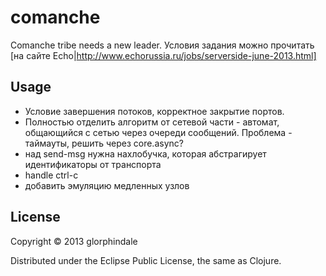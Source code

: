 # comanche

Comanche tribe needs a new leader.
Условия задания можно прочитать [на сайте Echo|http://www.echorussia.ru/jobs/serverside-june-2013.html]

## Usage

* Условие завершения потоков, корректное закрытие портов.
* Полностью отделить алгоритм от сетевой части - автомат, общающийся с сетью через очереди
  сообщений. Проблема - таймауты, решить через core.async?
* над send-msg нужна нахлобучка, которая абстрагирует идентификаторы от транспорта
* handle ctrl-c
* добавить эмуляцию медленных узлов
## License

Copyright © 2013 glorphindale

Distributed under the Eclipse Public License, the same as Clojure.
